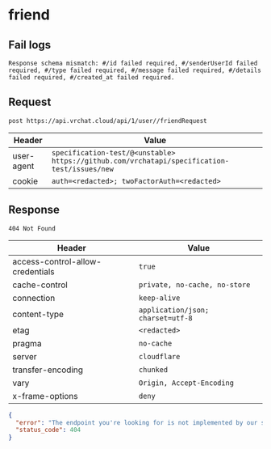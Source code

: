 # friend

## Fail logs
```
Response schema mismatch: #/id failed required, #/senderUserId failed required, #/type failed required, #/message failed required, #/details failed required, #/created_at failed required.
```

## Request
`post https://api.vrchat.cloud/api/1/user//friendRequest`

| Header | Value |
| ------ | ----- |
| user-agent | `specification-test/@<unstable> https://github.com/vrchatapi/specification-test/issues/new` |
| cookie | `auth=<redacted>; twoFactorAuth=<redacted>` |


## Response
`404 Not Found`

| Header | Value |
| ------ | ----- |
| access-control-allow-credentials | `true` |
| cache-control | `private, no-cache, no-store` |
| connection | `keep-alive` |
| content-type | `application/json; charset=utf-8` |
| etag | `<redacted>` |
| pragma | `no-cache` |
| server | `cloudflare` |
| transfer-encoding | `chunked` |
| vary | `Origin, Accept-Encoding` |
| x-frame-options | `deny` |

```json
{
  "error": "The endpoint you're looking for is not implemented by our system.",
  "status_code": 404
}
```
